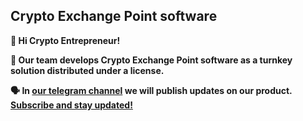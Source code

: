 ## Crypto Exchange Point software

<p><b>🤝 Hi Crypto Entrepreneur!</b></p>
<p><b>🚀 Our team develops Crypto Exchange Point software as a turnkey solution distributed under a license.</b></p>
<p><b>🗣 In <a href="https://t.me/CryptoExchangePoint" target="_blank" rel="noreferrer noopener">our telegram channel</a> we will publish updates on our product. <a href="https://t.me/CryptoExchangePoint" target="_blank" rel="noreferrer noopener">Subscribe and stay updated!</a></b></p>
